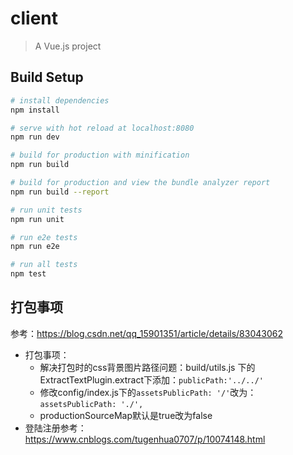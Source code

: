 # client

> A Vue.js project

## Build Setup

``` bash
# install dependencies
npm install

# serve with hot reload at localhost:8080
npm run dev

# build for production with minification
npm run build

# build for production and view the bundle analyzer report
npm run build --report

# run unit tests
npm run unit

# run e2e tests
npm run e2e

# run all tests
npm test
```
## 打包事项
参考：https://blog.csdn.net/qq_15901351/article/details/83043062
- 打包事项：
    - 解决打包时的css背景图片路径问题：build/utils.js 下的ExtractTextPlugin.extract下添加：`publicPath:'../../'`
    - 修改config/index.js下的`assetsPublicPath: '/'`改为：`assetsPublicPath: './',`
    - productionSourceMap默认是true改为false
- 登陆注册参考：https://www.cnblogs.com/tugenhua0707/p/10074148.html